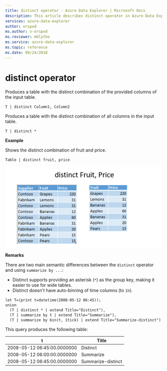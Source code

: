 ```yaml
---
title: distinct operator - Azure Data Explorer | Microsoft Docs
description: This article describes distinct operator in Azure Data Explorer.
services: azure-data-explorer
author: orspod
ms.author: v-orspod
ms.reviewer: mblythe
ms.service: azure-data-explorer
ms.topic: reference
ms.date: 09/24/2018
---
```

# distinct operator

Produces a table with the distinct combination of the provided columns of the input table. 

```kusto
T | distinct Column1, Column2
```

Produces a table with the distinct combination of all columns in the input table.

```kusto
T | distinct *
```

**Example**

Shows the distinct combination of fruit and price.

```kusto
Table | distinct fruit, price
```

![alt text](./Images/aggregations/distinct.PNG "distinct")

**Remarks**

There are two main semantic differences between the `distinct` operator and
using `summarize by ...`:
* Distinct supports providing an asterisk (`*`) as the group key, making it easier to use for wide tables.
* Distinct doesn't have auto-binning of time columns (to `1h`).

```kusto
let T=(print t=datetime(2008-05-12 06:45));
union
  (T | distinct * | extend Title="Distinct"),
  (T | summarize by t | extend Title="Summarize"),
  (T | summarize by bin(t, 1tick) | extend Title="Summarize-distinct")
```

This query produces the following table:

t                            | Title
-----------------------------|--------------------
2008-05-12 06:45:00.0000000  | Distinct
2008-05-12 06:00:00.0000000  | Summarize
2008-05-12 06:45:00.0000000  | Summarize-distinct